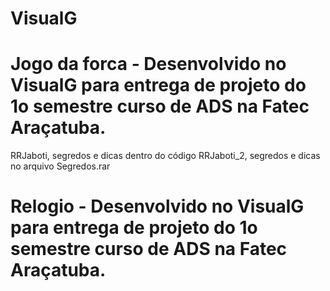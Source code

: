 # VisualG
# Jogo da forca - Desenvolvido no VisualG para entrega de projeto do 1o semestre curso de ADS na Fatec Araçatuba.  
  RRJaboti, segredos e dicas dentro do código
  RRJaboti_2, segredos e dicas no arquivo Segredos.rar
# Relogio - Desenvolvido no VisualG para entrega de projeto do 1o semestre curso de ADS na Fatec Araçatuba.
